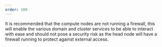 ```yaml
---
order: 100
---
```


It is recommended that the compute nodes are not running a firewall, this will enable the various domain and cluster services to be able to interact with ease and should not pose a security risk as the head node will have a firewall running to protect against external access.


